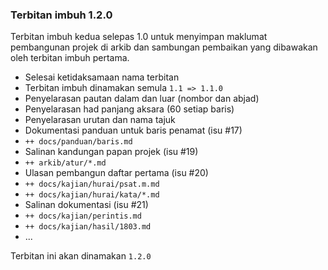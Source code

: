 ---
---

### Terbitan imbuh 1.2.0

Terbitan imbuh kedua selepas 1.0 untuk menyimpan maklumat
pembangunan projek di arkib dan sambungan pembaikan yang
dibawakan oleh terbitan imbuh pertama.

* Selesai ketidaksamaan nama terbitan
* Terbitan imbuh dinamakan semula `1.1 => 1.1.0`
* Penyelarasan pautan dalam dan luar (nombor dan abjad)
* Penyelarasan had panjang aksara (60 setiap baris)
* Penyelarasan urutan dan nama tajuk
* Dokumentasi panduan untuk baris penamat (isu #17)
* `++ docs/panduan/baris.md`
* Salinan kandungan papan projek (isu #19)
* `++ arkib/atur/*.md`
* Ulasan pembangun daftar pertama (isu #20)
* `++ docs/kajian/hurai/psat.m.md`
* `++ docs/kajian/hurai/kata/*.md`
* Salinan dokumentasi (isu #21)
* `++ docs/kajian/perintis.md`
* `++ docs/kajian/hasil/1803.md`
* ...

Terbitan ini akan dinamakan `1.2.0`
